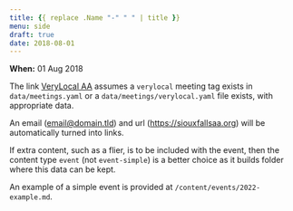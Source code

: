 ```yaml
---
title: {{ replace .Name "-" " " | title }}
menu: side
draft: true
date: 2018-08-01
---
```


**When:** 01 Aug 2018
<!--more-->

The link [VeryLocal AA](/meetings/verylocal/) assumes a ``verylocal`` meeting
tag exists in ``data/meetings.yaml`` or a ``data/meetings/verylocal.yaml`` file
exists, with appropriate data.

An email (email@domain.tld) and url (https://siouxfallsaa.org) will be
automatically turned into links.

If extra content, such as a flier, is to be included with the event, then the
content type ``event`` (not ``event-simple``) is a better choice as it builds
folder where this data can be kept.

An example of a simple event is provided at ``/content/events/2022-example.md``.
